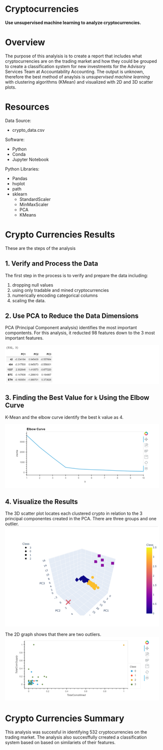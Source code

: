 # Cryptocurrencies
**Use unsupervised machine learning to analyze cryptocurrencies.**

# Overview
The purpose of this analyisis is to create a report that includes what cryptocurrencies are on the trading market and how they could be grouped to create a classification system for new investments for the Advisory Services Team at Accountability Accounting.  The output is unknown, therefore the best method of anaylsis is *unsupervised machine learning* with clustering algorithms (KMean) and visualized with 2D and 3D scatter plots.

# Resources
Data Source:
* crypto_data.csv

Software:
* Python
* Conda
* Jupyter Notebook

Python Libraries: 
* Pandas
* hvplot
* path
* sklearn
    * StandardScaler
    * MinMaxScaler
    * PCA
    * KMeans

# Crypto Currencies Results

These are the steps of the analysis

## 1. Verify and Process the Data
The first step in the process is to verify and prepare the data including:
1. dropping null values
2. using only tradable and mined cryptocurrencies
3. numerically encoding categorical columns
4. scaling the data. 

## 2. Use PCA to Reduce the Data Dimensions

PCA (Principal Component analysis) identifies the most important compontents. For this analysis, it reducted 98 features down to the 3 most important features.

![pca](resources/pca.png)

## 3. Finding the Best Value for `k` Using the Elbow Curve
K-Mean and the elbow curve identify the best k value as 4. 

![elbow-curve](resources/elbow-curve.png)

##  4. Visualize the Results

The 3D scatter plot locates each clustered crypto in relation to the 3 principal componentes created in the PCA. There are three groups and one outlier.
![3D scatter-graph](resources/3d-scatter.png)

The 2D graph shows that there are two outliers.
![scatter-graph](resources/hvplot-scatter.png)


# Crypto Currencies Summary 
This analysis was succesful in identifying 532 cryptocurrencies on the trading market. The analysis also succesffully crreated a classification system based on based on similariets of their features. 
